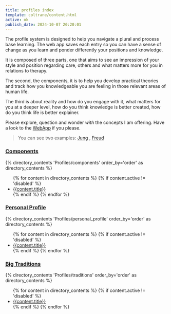 ```yaml
---
title: profiles index
template: coltrane/content.html
active: ok
publish_date: 2024-10-07 20:20:01
---
```

The profile system is designed to help you navigate a plural and process base learning. The web app saves each entry so you can have a sense of change as you learn and ponder differently your positions and knowledge.

It is composed of three parts, one that aims to see an impression of your style and position regarding care, others and what matters more for you in relations to therapy.

The second, the components, it is to help you develop practical theories and track how you knowledgeable you are feeling in those relevant areas of human life.

The third is about reality and how do you engage with it, what matters for you at a deeper level, how do you think knowledge is better created, how do you think life is better explainer.

Please explore, question and wonder *with* the concepts I am offering. Have a look to the [WebApp](https://crea-therapy.com/) if you please.

> You can see two examples: [Jung](/authors/jung/profile/) , [Freud](/authors/freud/profile/)

<h3><a href="/Profiles/components/">Components</a></h3>
{% directory_contents 'Profiles/components' order_by='order' as directory_contents %}
<ul class="list-group">
{% for content in  directory_contents %}
    {% if content.active != 'disabled' %}
    <li class="list-group-item list-group-item-primary"><a href="/{{content.slug}}/"
    >{{content.title}}</a></li>{% endif %}
    {% endfor %}
</ul>

<h3><a href="/Profiles/personal_profile/">Personal Profile</a></h3>
{% directory_contents 'Profiles/personal_profile' order_by='order' as directory_contents %}
<ul class="list-group">
{% for content in  directory_contents %}
    {% if content.active != 'disabled' %}
    <li class="list-group-item list-group-item-primary"><a href="/{{content.slug}}/"
    >{{content.title}}</a></li>{% endif %}
    {% endfor %}
</ul>

<h3><a href="/Profiles/traditions/">Big Traditions</a></h3>
{% directory_contents 'Profiles/traditions' order_by='order' as directory_contents %}
<ul class="list-group">
{% for content in  directory_contents %}
    {% if content.active != 'disabled' %}
    <li class="list-group-item list-group-item-primary"><a href="/{{content.slug}}/"
    >{{content.title}}</a></li>{% endif %}
    {% endfor %}
</ul>
